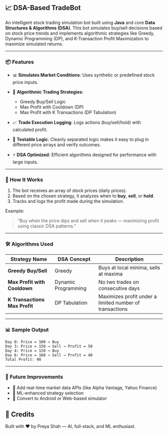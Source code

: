 ## 📈 DSA-Based TradeBot

An intelligent stock trading simulation bot built using **Java** and core **Data Structures & Algorithms (DSA)**. This bot simulates buy/sell decisions based on stock price trends and implements algorithmic strategies like Greedy, Dynamic Programming (DP), and K-Transaction Profit Maximization to maximize simulated returns.

---

### 📦 Features

* 📊 **Simulates Market Conditions**: Uses synthetic or predefined stock price inputs.
* 🧠 **Algorithmic Trading Strategies**:

  * Greedy Buy/Sell Logic
  * Max Profit with Cooldown (DP)
  * Max Profit with K Transactions (DP Tabulation)
* 📈 **Trade Execution Logging**: Logs actions (buy/sell/hold) with calculated profit.
* 🧪 **Testable Logic**: Cleanly separated logic makes it easy to plug in different price arrays and verify outcomes.
* ⚡ **DSA Optimized**: Efficient algorithms designed for performance with large inputs.

---

### 🧠 How It Works

1. The bot receives an array of stock prices (daily prices).
2. Based on the chosen strategy, it analyzes when to **buy**, **sell**, or **hold**.
3. Tracks and logs the profit made during the simulation.

Example:

> “Buy when the price dips and sell when it peaks — maximizing profit using classic DSA patterns.”

---

### 🛠️ Algorithms Used

| Strategy Name                 | DSA Concept         | Description                                             |
| ----------------------------- | ------------------- | ------------------------------------------------------- |
| **Greedy Buy/Sell**           | Greedy              | Buys at local minima, sells at maxima                   |
| **Max Profit with Cooldown**  | Dynamic Programming | No two trades on consecutive days                       |
| **K Transactions Max Profit** | DP Tabulation       | Maximizes profit under a limited number of transactions |

---

### 📊 Sample Output

```text
Day 0: Price = 100 → Buy
Day 3: Price = 150 → Sell → Profit = 50
Day 4: Price = 120 → Buy
Day 6: Price = 160 → Sell → Profit = 40
Total Profit: 90
```

---

### 🚀 Future Improvements

* 🔁 Add real-time market data APIs (like Alpha Vantage, Yahoo Finance)
* 🤖 ML-enhanced strategy selection
* 📱 Convert to Android or Web-based simulator




## 🙌 Credits

Built with ❤️ by Preya Shah — AI, full-stack, and ML enthusiast.
